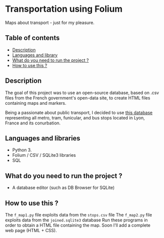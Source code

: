 # Transportation using Folium
Maps about transport - just for my pleasure.

## Table of contents
* [Description](#description)
* [Languages and library](#languages-and-library)
* [What do you need to run the project ?](#what-do-you-need-to-run-the-project)
* [How to use this ?](#how-to-use-this)

## Description
The goal of this project was to use an open-source database, based on .csv files from the French government's open-data site, to create HTML files containing maps and markers.

Being a passionate about public transport, I decided to use [this database](https://data.grandlyon.com/jeux-de-donnees/points-arret-reseau-transports-commun-lyonnais/info) representing all metro, tram, funicular, and bus stops located in Lyon, France and its conurbation.

## Languages and libraries
* Python 3.
* Folium / CSV / SQLite3 libraries
* SQL

## What do you need to run the project ?
* A database editor (such as DB Browser for SQLite)

## How to use this ?
The `f_map1.py` file exploits data from the `stops.csv` file
The `f_map2.py` file exploits data from the `joined.sqlite3` database
Run these programs in order to obtain a HTML file containing the map. Soon I'll add a complete web page (HTML + CSS).
